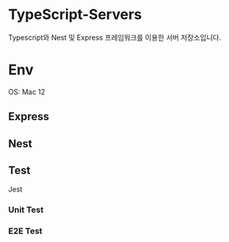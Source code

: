 # TypeScript-Servers
Typescript와 Nest 및 Express 프레임워크를 이용한 서버 저장소입니다.

# Env
OS: Mac 12

## Express

## Nest

## Test
Jest
### Unit Test
### E2E Test